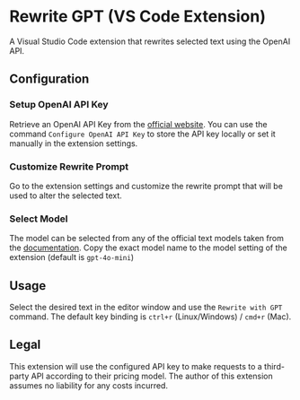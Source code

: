 # Rewrite GPT (VS Code Extension)

A Visual Studio Code extension that rewrites selected text using the OpenAI API.

## Configuration

### Setup OpenAI API Key

Retrieve an OpenAI API Key from the [official website](https://platform.openai.com/api-keys). You can use the command `Configure OpenAI API Key` to store the API key locally or set it manually in the extension settings.

### Customize Rewrite Prompt

Go to the extension settings and customize the rewrite prompt that will be used to alter the selected text.

### Select Model

The model can be selected from any of the official text models taken from the [documentation](https://platform.openai.com/docs/pricing). Copy the exact model name to the model setting of the extension (default is `gpt-4o-mini`)

## Usage

Select the desired text in the editor window and use the `Rewrite with GPT` command. The default key binding is `ctrl+r` (Linux/Windows) / `cmd+r` (Mac).

## Legal

This extension will use the configured API key to make requests to a third-party API according to their pricing model. The author of this extension assumes no liability for any costs incurred.
